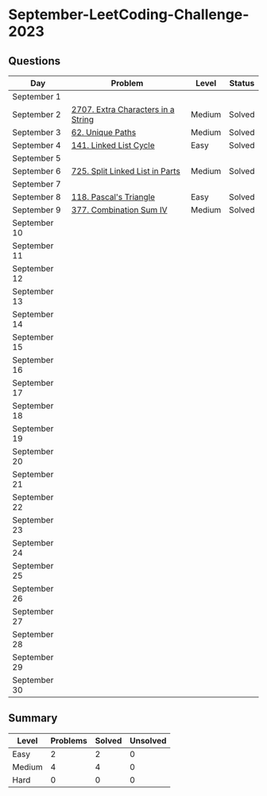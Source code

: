 # September-LeetCoding-Challenge-2023

## Questions
| Day | Problem | Level | Status |
| --- | --- | --- | --- |
| September 1 | []() |  |  |
| September 2 | [2707. Extra Characters in a String](https://leetcode.com/problems/extra-characters-in-a-string/) | Medium | Solved |
| September 3 | [62. Unique Paths](https://leetcode.com/problems/unique-paths/) | Medium | Solved |
| September 4 | [141. Linked List Cycle](https://leetcode.com/problems/linked-list-cycle/) | Easy | Solved |
| September 5 | []() |  |  |
| September 6 | [725. Split Linked List in Parts](https://leetcode.com/problems/split-linked-list-in-parts/) | Medium | Solved |
| September 7 | []() |  |  |
| September 8 | [118. Pascal's Triangle](https://leetcode.com/problems/pascals-triangle/) | Easy | Solved |
| September 9 | [377. Combination Sum IV](https://leetcode.com/problems/combination-sum-iv/) | Medium | Solved |
| September 10 | []() |  |  |
| September 11 | []() |  |  |
| September 12 | []() |  |  |
| September 13 | []() |  |  |
| September 14 | []() |  |  |
| September 15 | []() |  |  |
| September 16 | []() |  |  |
| September 17 | []() |  |  |
| September 18 | []() |  |  |
| September 19 | []() |  |  |
| September 20 | []() |  |  |
| September 21 | []() |  |  |
| September 22 | []() |  |  |
| September 23 | []() |  |  |
| September 24 | []() |  |  |
| September 25 | []() |  |  |
| September 26 | []() |  |  |
| September 27 | []() |  |  |
| September 28 | []() |  |  |
| September 29 | []() |  |  |
| September 30 | []() |  |  |

## Summary
| Level  | Problems | Solved | Unsolved |
| ---    | --- | --- | --- |
| Easy   | 2 | 2 | 0 |
| Medium | 4 | 4 | 0 |
| Hard   | 0 | 0 | 0 |
